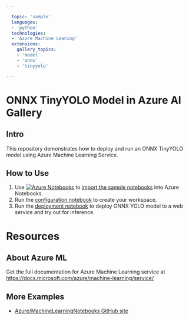 ```yaml
---

  topic: 'sample' 
  languages: 
  - 'python' 
  technologies: 
  - 'Azure Machine Leaning' 
  extensions: 
    gallery_topics: 
    - 'model' 
    - 'onnx' 
    - 'tinyyolo'

---
```


# ONNX TinyYOLO Model in Azure AI Gallery

## Intro
This repository demonstrates how to deploy and run an ONNX TinyYOLO model using Azure Machine Learning Service.

## How to Use
1. Use [![Azure Notebooks](https://notebooks.azure.com/launch.png)](https://notebooks.azure.com/import/gh/Azure-Samples/AI-Gallery-TinyYolo) to [import the sample notebooks](https://notebooks.azure.com/import/gh/Azure-Samples/AI-Gallery-TinyYolo) into Azure Notebooks.
2. Run the [configuration notebook](src/configuration.ipynb) to create your workspace. 
3. Run the [deployment notebook](src/deploy-onnx-yolo-model.ipynb) to deploy ONNX YOLO model to a web service and try out for inference.

# Resources


## About Azure ML
Get the full documentation for Azure Machine Learning service at https://docs.microsoft.com/azure/machine-learning/service/

## More Examples
 * [Azure/MachineLearningNotebooks GitHub site](https://github.com/Azure/MachineLearningNotebooks)
